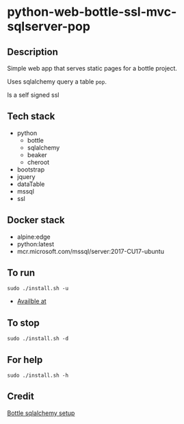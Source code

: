 # python-web-bottle-ssl-mvc-sqlserver-pop

## Description
Simple web app that serves static pages
for a bottle project.

Uses sqlalchemy query a table `pop`.

Is a self signed ssl

## Tech stack
- python
  - bottle
  - sqlalchemy
  - beaker
  - cheroot
- bootstrap
- jquery
- dataTable
- mssql
- ssl

## Docker stack
- alpine:edge
- python:latest
- mcr.microsoft.com/mssql/server:2017-CU17-ubuntu

## To run
`sudo ./install.sh -u`
- [Availble at](https://localhost)

## To stop
`sudo ./install.sh -d`

## For help
`sudo ./install.sh -h`

## Credit
[Bottle sqlalchemy setup](https://github.com/iurisilvio/bottle-sqlalchemy/blob/master/examples/basic.py)
